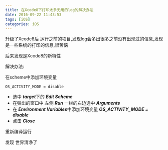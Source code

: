 ```yaml
---
title: 在Xcode8下打印太多无用的log的解决办法
date: 2016-09-22 11:43:53
tags: [iOS]
categories: iOS
---
```


升级了Xcode8后 运行之前的项目,发现log会多出很多之前没有出现过的信息,发现是一些系统的打印的信息,很苦恼

后来发现是Xcode8的新特性

解决办法:

在scheme中添加环境变量 
```
OS_ACTIVITY_MODE = disable
```

* 选中 ***target***下的 ***Edit Scheme***
* 在弹出的窗口中 左侧 ***Run*** 一栏的右边选中 ***Arguments***
* 在 ***Environment Variables***中添加环境变量 ***OS_ACTIVITY_MODE = disable***
* 点击 ***Close***

重新编译运行

发现 世界清净了